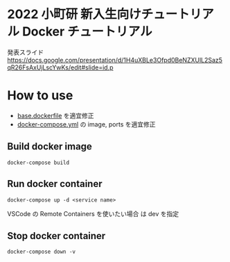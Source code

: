 # 2022 小町研 新入生向けチュートリアル Docker チュートリアル

発表スライド
https://docs.google.com/presentation/d/1H4uXBLe3Ofpd0BeNZXUlL2Saz5qR26FsAxUjLscYwKs/edit#slide=id.p

# How to use

- [base.dockerfile](https://github.com/hwichan0720/docker-tutorial/blob/master/dockerfiles/base.dockerfile) を適宜修正
- [docker-compose.yml](https://github.com/hwichan0720/docker-tutorial/blob/master/docker-compose.yml) の image, ports を適宜修正

## Build docker image

`docker-compose build`

## Run docker container

`docker-compose up -d <service name>`

VSCode の Remote Containers を使いたい場合 <service name> は dev を指定

## Stop docker container

`docker-compose down -v`
